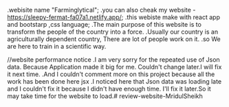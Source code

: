 .webisite name  "Farminglytical";
.you can also cheak my website - https://sleepy-fermat-fa07a1.netlify.app/;
.this webiste make with react app and bootstarp ,css language;
.The main purpose of this website is to transform the people of the country into a force.
.Usually our country is an agriculturally dependent country, There are lot of people work on it.
.so We are here to train in a scientific way.

//website performance notice
.I am very sorry for the repeated use of Json data. Because Application made it big for me. Couldn't change later.I  will fix it next time.
.And I couldn't comment more on this project because all the work has been done here jsx 
.I noticed here that Json data was loading late and I couldn't fix it because I didn't have enough time. I'll fix it later.So it may take time for the website to load.#   r e v i e w - w e b s i t e - M r i d u l S h e i k h  
 
